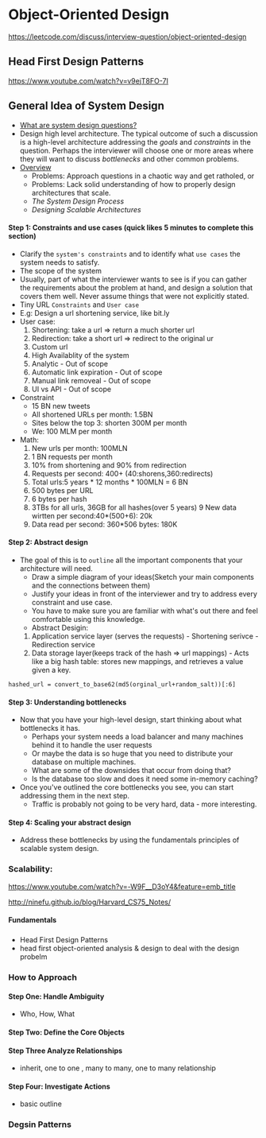 # Object-Oriented Design
https://leetcode.com/discuss/interview-question/object-oriented-design


## Head First Design Patterns
https://www.youtube.com/watch?v=v9ejT8FO-7I

## General Idea of System Design
- [What are system design questions?](https://www.hiredintech.com/classrooms/system-design/lesson/52)
- Design high level architecture.  The typical outcome of such a discussion is a high-level architecture addressing the *goals* and *constraints* in the question. Perhaps the interviewer will choose one or more areas where they will want to discuss *bottlenecks* and other common problems.
- [Overview](https://www.hiredintech.com/classrooms/system-design/lesson/53) 
   - Problems: Approach questions in a chaotic way and get ratholed, or
   - Problems: Lack solid understanding of how to properly design architectures that scale.
   - *The System Design Process*
   - *Designing Scalable Architectures*
#### Step 1: Constraints and use cases (quick likes 5 minutes to complete this section)
  - Clarify the `system's constraints` and to identify what `use cases` the system needs to satisfy. 
  - The scope of the system
  - Usually, part of what the interviewer wants to see is if you can gather the requirements about the problem at hand, and design a solution that covers them well. Never assume things that were not explicitly stated.
  - Tiny URL `Constraints` and `User case`
  - E.g: Design a url shortening service, like bit.ly
  - User case:
     1. Shortening: take a url => return a much shorter url
     2. Redirection: take a short url => redirect to the original ur
     3. Custom url
     4. High Availablity of the system
     5. Analytic - Out of scope
     6. Automatic link expiration - Out of scope
     7. Manual link removeal - Out of scope
     8. UI vs API - Out of scope
  - Constraint
      - 15 BN new tweets
      - All shortened URLs per month: 1.5BN
      - Sites below the top 3: shorten 300M per month
      - We: 100 MLM per month
  - Math:
      1. New urls per month: 100MLN
      2. 1 BN requests per month 
      3. 10% from shortening and 90% from redirection
      4. Requests per second: 400+ (40:shorens,360:redirects)
      5. Total urls:5 years * 12 months * 100MLN = 6 BN
      6. 500 bytes per URL
      7. 6 bytes per hash
      8. 3TBs for all urls, 36GB for all hashes(over 5 years)
      9 New data wirtten per second:40*(500+6): 20k
      10. Data read per second: 360*506 bytes: 180K
      

#### Step 2: Abstract design
  - The goal of this is to `outline` all the important components that your architecture will need.
      - Draw a simple diagram of your ideas(Sketch your main components and the connections between them)
      - Justify your ideas in front of the interviewer and try to address every constraint and use case.
      - You have to make sure you are familiar with what's out there and feel comfortable using this knowledge.
      - Abstract Desigin:
      1. Application service layer (serves the requests)
        - Shortening serivce
        - Redirection service
      2. Data storage layer(keeps track of the hash => url mappings)
        - Acts like a big hash table: stores new mappings, and retrieves a value given a key.

```hashed_url = convert_to_base62(md5(orginal_url+random_salt))[:6]```
      
#### Step 3: Understanding bottlenecks
   - Now that you have your high-level design, start thinking about what bottlenecks it has. 
     - Perhaps your system needs a load balancer and many machines behind it to handle the user requests
     - Or maybe the data is so huge that you need to distribute your database on multiple machines.
     - What are some of the downsides that occur from doing that?
     - Is the database too slow and does it need some in-memory caching?
   - Once you've outlined the core bottlenecks you see, you can start addressing them in the next step.
     - Traffic is probably not going to be very hard, data - more interesting.
#### Step 4: Scaling your abstract design
   - Address these bottlenecks by using the fundamentals principles of scalable system design.
   
 ### Scalability:
 https://www.youtube.com/watch?v=-W9F__D3oY4&feature=emb_title
 
 http://ninefu.github.io/blog/Harvard_CS75_Notes/
 #### Fundamentals
 
 
 
 ### 
 - Head First Design Patterns
 - head first object-oriented analysis & design
 to deal with the design probelm
 
 
 ### How to Approach
 #### Step One: Handle Ambiguity 
   - Who, How, What
 
 #### Step Two: Define the Core Objects
 
 #### Step Three Analyze Relationships
   - inherit, one to one , many to many, one to many relationship
 #### Step Four: Investigate Actions
   - basic outline 
 ### Degsin Patterns
 
 
